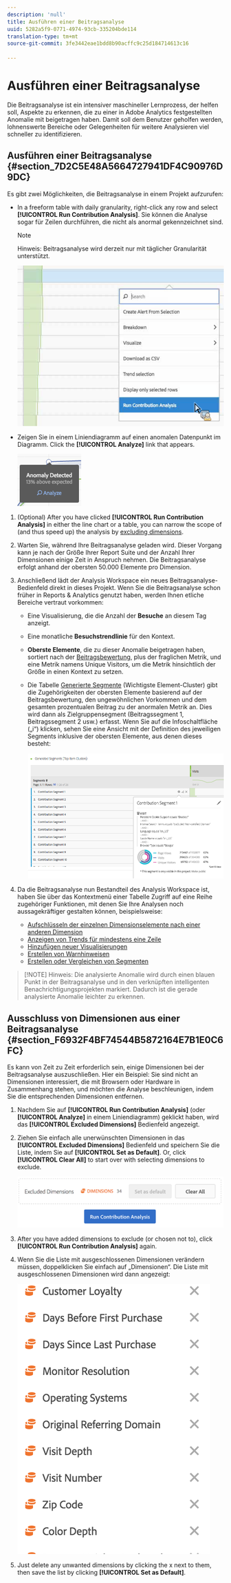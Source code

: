 ```yaml
---
description: 'null'
title: Ausführen einer Beitragsanalyse
uuid: 5282a5f9-0771-4974-93cb-335204bde114
translation-type: tm+mt
source-git-commit: 3fe3442eae1bdd8b90acffc9c25d184714613c16

---
```



# Ausführen einer Beitragsanalyse

Die Beitragsanalyse ist ein intensiver maschineller Lernprozess, der helfen soll, Aspekte zu erkennen, die zu einer in Adobe Analytics festgestellten Anomalie mit beigetragen haben. Damit soll dem Benutzer geholfen werden, lohnenswerte Bereiche oder Gelegenheiten für weitere Analysieren viel schneller zu identifizieren.

## Ausführen einer Beitragsanalyse {#section_7D2C5E48A5664727941DF4C90976D9DC}

Es gibt zwei Möglichkeiten, die Beitragsanalyse in einem Projekt aufzurufen:

* In a freeform table with daily granularity, right-click any row and select **[!UICONTROL Run Contribution Analysis]**. Sie können die Analyse sogar für Zeilen durchführen, die nicht als anormal gekennzeichnet sind.

   >[!NOTE]
   >
   >Hinweis: Beitragsanalyse wird derzeit nur mit täglicher Granularität unterstützt.

   ![](assets/run_ca.png)

* Zeigen Sie in einem Liniendiagramm auf einen anomalen Datenpunkt im Diagramm. Click the **[!UICONTROL Analyze]** link that appears.

   ![](assets/contribution-analysis.png)

1. (Optional) After you have clicked **[!UICONTROL Run Contribution Analysis]** in either the line chart or a table, you can narrow the scope of (and thus speed up) the analysis by [excluding dimensions](/help/analyze/analysis-workspace/virtual-analyst/contribution-analysis/run-contribution-analysis.md#section_F6932F4BF74544B5872164E7B1E0C6FC).

1. Warten Sie, während Ihre Beitragsanalyse geladen wird. Dieser Vorgang kann je nach der Größe Ihrer Report Suite und der Anzahl Ihrer Dimensionen einige Zeit in Anspruch nehmen. Die Beitragsanalyse erfolgt anhand der obersten 50.000 Elemente pro Dimension.
1. Anschließend lädt der Analysis Workspace ein neues Beitragsanalyse-Bedienfeld direkt in dieses Projekt. Wenn Sie die Beitragsanalyse schon früher in Reports &amp; Analytics genutzt haben, werden Ihnen etliche Bereiche vertraut vorkommen:

   * Eine Visualisierung, die die Anzahl der **Besuche** an diesem Tag anzeigt.
   * Eine monatliche **Besuchstrendlinie** für den Kontext.
   * **Oberste Elemente**, die zu dieser Anomalie beigetragen haben, sortiert nach der [Beitragsbewertung](https://docs.adobe.com/content/help/de-DE/analytics/analyze/analysis-workspace/virtual-analyst/contribution-analysis/ca-tokens.html), plus der fraglichen Metrik, und eine Metrik namens Unique Visitors, um die Metrik hinsichtlich der Größe in einen Kontext zu setzen.

   * Die Tabelle [Generierte Segmente](https://docs.adobe.com/content/help/de-DE/analytics/components/segmentation/segmentation-workflow/seg-build.html) (Wichtigste Element-Cluster) gibt die Zugehörigkeiten der obersten Elemente basierend auf der Beitragsbewertung, den ungewöhnlichen Vorkommen und dem gesamten prozentualen Beitrag zu der anormalen Metrik an. Dies wird dann als Zielgruppensegment (Beitragssegment 1, Beitragssegment 2 usw.) erfasst. Wenn Sie auf die Infoschaltfläche („i“) klicken, sehen Sie eine Ansicht mit der Definition des jeweiligen Segments inklusive der obersten Elemente, aus denen dieses besteht:

      ![](assets/auto_segment.png)

1. Da die Beitragsanalyse nun Bestandteil des Analysis Workspace ist, haben Sie über das Kontextmenü einer Tabelle Zugriff auf eine Reihe zugehöriger Funktionen, mit denen Sie Ihre Analysen noch aussagekräftiger gestalten können, beispielsweise:

   * [Aufschlüsseln der einzelnen Dimensionselemente nach einer anderen Dimension](/help/analyze/analysis-workspace/components/dimensions/t-breakdown-fa.md)
   * [Anzeigen von Trends für mindestens eine Zeile](/help/analyze/analysis-workspace/analysis-workspace-features.md#section_34930C967C104C2B9092BA8DCF2BF81A)
   * [Hinzufügen neuer Visualisierungen](/help/analyze/analysis-workspace/visualizations/freeform-analysis-visualizations.md)
   * [Erstellen von Warnhinweisen](/help/components/c-alerts/intellligent-alerts.md)
   * [Erstellen oder Vergleichen von Segmenten](/help/analyze/analysis-workspace/c-panels/c-segment-comparison/segment-comparison.md)

>[!NOTE] Hinweis: Die analysierte Anomalie wird durch einen blauen Punkt in der Beitragsanalyse und in den verknüpften intelligenten Benachrichtigungsprojekten markiert. Dadurch ist die gerade analysierte Anomalie leichter zu erkennen.

## Ausschluss von Dimensionen aus einer Beitragsanalyse {#section_F6932F4BF74544B5872164E7B1E0C6FC}

Es kann von Zeit zu Zeit erforderlich sein, einige Dimensionen bei der Beitragsanalyse auszuschließen. Hier ein Beispiel: Sie sind nicht an Dimensionen interessiert, die mit Browsern oder Hardware in Zusammenhang stehen, und möchten die Analyse beschleunigen, indem Sie die entsprechenden Dimensionen entfernen.

1. Nachdem Sie auf **[!UICONTROL Run Contribution Analysis]** (oder **[!UICONTROL Analyze]** in einem Liniendiagramm) geklickt haben, wird das **[!UICONTROL Excluded Dimensions]** Bedienfeld angezeigt.

1. Ziehen Sie einfach alle unerwünschten Dimensionen in das **[!UICONTROL Excluded Dimensions]** Bedienfeld und speichern Sie die Liste, indem Sie auf **[!UICONTROL Set as Default]**. Or, click **[!UICONTROL Clear All]** to start over with selecting dimensions to exclude.

   ![](assets/exclude_dimensions.png)

1. After you have added dimensions to exclude (or chosen not to), click **[!UICONTROL Run Contribution Analysis]** again.
1. Wenn Sie die Liste mit ausgeschlossenen Dimensionen verändern müssen, doppelklicken Sie einfach auf „Dimensionen“. Die Liste mit ausgeschlossenen Dimensionen wird dann angezeigt:

   ![](assets/excluded-dimensions.png)

1. Just delete any unwanted dimensions by clicking the x next to them, then save the list by clicking **[!UICONTROL Set as Default]**.

